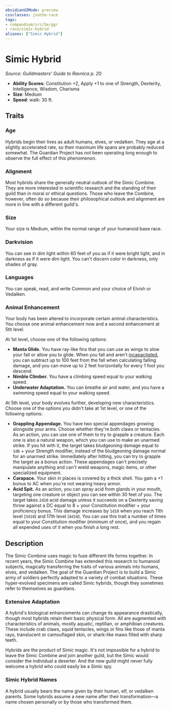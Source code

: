 ```yaml
---
obsidianUIMode: preview
cssclasses: json5e-race
tags:
- compendium/src/5e/ggr
- race/simic-hybrid
aliases: ["Simic Hybrid"]
---
```

# Simic Hybrid
*Source: Guildmasters' Guide to Ravnica p. 20*  

- **Ability Scores**: Constitution +2, Apply +1 to one of Strength, Dexterity, Intelligence, Wisdom, Charisma
- **Size**: Medium
- **Speed**: walk: 30 ft.

## Traits

### Age

Hybrids begin their lives as adult humans, elves, or vedalken. They age at a slightly accelerated rate, so their maximum life spans are probably reduced somewhat. The Guardian Project has not been operating long enough to observe the full effect of this phenomenon.

### Alignment

Most hybrids share the generally neutral outlook of the Simic Combine. They are more interested in scientific research and the standing of their guild than in moral or ethical questions. Those who leave the Combine, however, often do so because their philosophical outlook and alignment are more in line with a different guild's.

### Size

Your size is Medium, within the normal range of your humanoid base race.

### Darkvision

You can see in dim light within 60 feet of you as if it were bright light, and in darkness as if it were dim light. You can't discern color in darkness, only shades of gray.

### Languages

You can speak, read, and write Common and your choice of Elvish or Vedalken.

### Animal Enhancement

Your body has been altered to incorporate certain animal characteristics. You choose one animal enhancement now and a second enhancement at 5th level.

At 1st level, choose one of the following options:

- **Manta Glide.** You have ray-like fins that you can use as wings to slow your fall or allow you to glide. When you fall and aren't [incapacitated](/Systems/5e/rules/conditions.md#incapacitated), you can subtract up to 100 feet from the fall when calculating falling damage, and you can move up to 2 feet horizontally for every 1 foot you descend.  
- **Nimble Climber.** You have a climbing speed equal to your walking speed.  
- **Underwater Adaptation.** You can breathe air and water, and you have a swimming speed equal to your walking speed.  

At 5th level, your body evolves further, developing new characteristics. Choose one of the options you didn't take at 1st level, or one of the following options:

- **Grappling Appendage.** You have two special appendages growing alongside your arms. Choose whether they're both claws or tentacles. As an action, you can use one of them to try to grapple a creature. Each one is also a natural weapon, which you can use to make an unarmed strike. If you hit with it, the target takes bludgeoning damage equal to `1d6` + your Strength modifier, instead of the bludgeoning damage normal for an unarmed strike. Immediately after hitting, you can try to grapple the target as a bonus action. These appendages can't precisely manipulate anything and can't wield weapons, magic items, or other specialized equipment.  
- **Carapace.** Your skin in places is covered by a thick shell. You gain a +1 bonus to AC when you're not wearing heavy armor.  
- **Acid Spit.** As an action, you can spray acid from glands in your mouth, targeting one creature or object you can see within 30 feet of you. The target takes `2d10` acid damage unless it succeeds on a Dexterity saving throw against a DC equal to 8 + your Constitution modifier + your proficiency bonus. This damage increases by `1d10` when you reach 11th level (`3d10`) and 17th level (`4d10`). You can use this trait a number of times equal to your Constitution modifier (minimum of once), and you regain all expended uses of it when you finish a long rest.  

## Description

The Simic Combine uses magic to fuse different life forms together. In recent years, the Simic Combine has extended this research to humanoid subjects, magically transferring the traits of various animals into humans, elves, and vedalken. The goal of the Guardian Project is to build a Simic army of soldiers perfectly adapted to a variety of combat situations. These hyper-evolved specimens are called Simic hybrids, though they sometimes refer to themselves as guardians.

### Extensive Adaptation

A hybrid's biological enhancements can change its appearance drastically, though most hybrids retain their basic physical form. All are augmented with characteristics of animals, mostly aquatic, reptilian, or amphibian creatures. These include crab claws, squid tentacles, wings or fins like those of manta rays, translucent or camouflaged skin, or shark-like maws filled with sharp teeth.

Hybrids are the product of Simic magic. It's not impossible for a hybrid to leave the Simic Combine and join another guild, but the Simic would consider the individual a deserter. And the new guild might never fully welcome a hybrid who could easily be a Simic spy.

### Simic Hybrid Names

A hybrid usually bears the name given by their human, elf, or vedalken parents. Some hybrids assume a new name after their transformation—a name chosen personally or by those who transformed them.